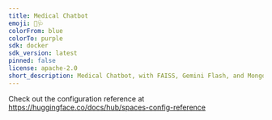 ```yaml
---
title: Medical Chatbot
emoji: 🤖🩺
colorFrom: blue
colorTo: purple
sdk: docker
sdk_version: latest
pinned: false
license: apache-2.0
short_description: Medical Chatbot, with FAISS, Gemini Flash, and MongoDB
---
```


Check out the configuration reference at https://huggingface.co/docs/hub/spaces-config-reference
